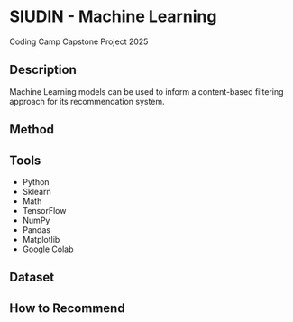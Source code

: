 # SIUDIN - Machine Learning
Coding Camp Capstone Project 2025
## Description
Machine Learning models can be used to inform a content-based filtering approach for its recommendation system.
## Method

## Tools
- Python
- Sklearn
- Math
- TensorFlow
- NumPy
- Pandas
- Matplotlib
- Google Colab
## Dataset
## How to Recommend
